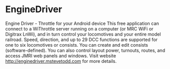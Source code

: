 # EngineDriver
Engine Driver - Throttle for your Android device
This free application can connect to a WiThrottle server running on a computer (or MRC WiFi or Digitrax LnWi), and in turn control your locomotives and your entire model railroad. Speed, direction, and up to 29 DCC functions are supported for one to six locomotives or consists.  You can create and edit consists (software-defined).  You can also control layout power, turnouts, routes, and access JMRI web panels and windows.
Visit website http://enginedriver.mstevetodd.com for more details.
